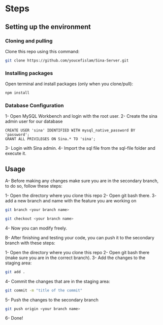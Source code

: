 # Steps

## Setting up the environment

### Cloning and pulling

Clone this repo using this command:

```bash
git clone https://github.com/youcefislam/Sina-Server.git
```

### Installing packages

Open terminal and install packages (only when you clone/pull):

```bash
npm install
```

### Database Configuration

1- Open MySQL Workbench and login with the root user.
2- Create the sina admin user for our database

```mysql
CREATE USER 'sina' IDENTIFIED WITH mysql_native_password BY 'password';
GRANT ALL PRIVILEGES ON Sina.* TO 'sina';
```

3- Login with Sina admin.
4- Import the sql file from the sql-file folder and execute it.

## Usage

A- Before making any changes make sure you are in the secondary branch, to do so, follow these steps:

1- Open the directory where you clone this repo
2- Open git bash there.
3- add a new branch and name with the feature you are working on

```bash
git branch <your branch name>
```

```bash
git checkout <your branch name>
```

4- Now you can modify freely.

B- After finishing and testing your code, you can push it to the secondary branch with these steps:

1- Open the directory where you clone this repo
2- Open git bash there (make sure you are in the correct branch).
3- Add the changes to the staging area:

```bash
git add .
```

4- Commit the changes that are in the staging area:

```bash
git commit -m "title of the commit"
```

5- Push the changes to the secondary branch

```bash
git push origin <your branch name>
```

6- Done!
